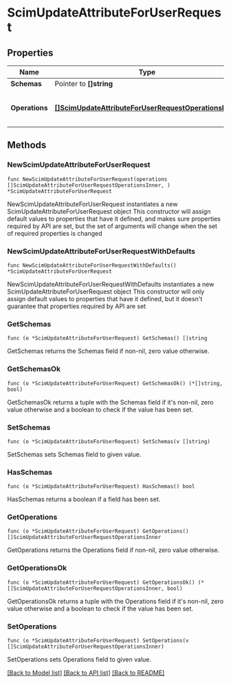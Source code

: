 # ScimUpdateAttributeForUserRequest

## Properties

Name | Type | Description | Notes
------------ | ------------- | ------------- | -------------
**Schemas** | Pointer to **[]string** |  | [optional] 
**Operations** | [**[]ScimUpdateAttributeForUserRequestOperationsInner**](ScimUpdateAttributeForUserRequestOperationsInner.md) | Set of operations to be performed | 

## Methods

### NewScimUpdateAttributeForUserRequest

`func NewScimUpdateAttributeForUserRequest(operations []ScimUpdateAttributeForUserRequestOperationsInner, ) *ScimUpdateAttributeForUserRequest`

NewScimUpdateAttributeForUserRequest instantiates a new ScimUpdateAttributeForUserRequest object
This constructor will assign default values to properties that have it defined,
and makes sure properties required by API are set, but the set of arguments
will change when the set of required properties is changed

### NewScimUpdateAttributeForUserRequestWithDefaults

`func NewScimUpdateAttributeForUserRequestWithDefaults() *ScimUpdateAttributeForUserRequest`

NewScimUpdateAttributeForUserRequestWithDefaults instantiates a new ScimUpdateAttributeForUserRequest object
This constructor will only assign default values to properties that have it defined,
but it doesn't guarantee that properties required by API are set

### GetSchemas

`func (o *ScimUpdateAttributeForUserRequest) GetSchemas() []string`

GetSchemas returns the Schemas field if non-nil, zero value otherwise.

### GetSchemasOk

`func (o *ScimUpdateAttributeForUserRequest) GetSchemasOk() (*[]string, bool)`

GetSchemasOk returns a tuple with the Schemas field if it's non-nil, zero value otherwise
and a boolean to check if the value has been set.

### SetSchemas

`func (o *ScimUpdateAttributeForUserRequest) SetSchemas(v []string)`

SetSchemas sets Schemas field to given value.

### HasSchemas

`func (o *ScimUpdateAttributeForUserRequest) HasSchemas() bool`

HasSchemas returns a boolean if a field has been set.

### GetOperations

`func (o *ScimUpdateAttributeForUserRequest) GetOperations() []ScimUpdateAttributeForUserRequestOperationsInner`

GetOperations returns the Operations field if non-nil, zero value otherwise.

### GetOperationsOk

`func (o *ScimUpdateAttributeForUserRequest) GetOperationsOk() (*[]ScimUpdateAttributeForUserRequestOperationsInner, bool)`

GetOperationsOk returns a tuple with the Operations field if it's non-nil, zero value otherwise
and a boolean to check if the value has been set.

### SetOperations

`func (o *ScimUpdateAttributeForUserRequest) SetOperations(v []ScimUpdateAttributeForUserRequestOperationsInner)`

SetOperations sets Operations field to given value.



[[Back to Model list]](../README.md#documentation-for-models) [[Back to API list]](../README.md#documentation-for-api-endpoints) [[Back to README]](../README.md)


